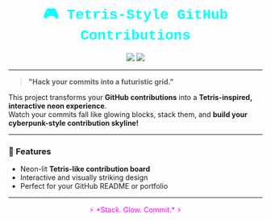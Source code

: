 <h1 align="center" style="color:#0ff; font-family: 'Courier New', monospace;">
🎮 Tetris-Style GitHub Contributions
</h1>

<p align="center">
  <img src="https://img.shields.io/badge/Mode-Cyberpunk-%23ff00ff?style=for-the-badge&logo=github&logoColor=white" />
  <img src="https://img.shields.io/badge/Commits-Falling%20Blocks-%2300ffff?style=for-the-badge" />
</p>

---

> **"Hack your commits into a futuristic grid."**

This project transforms your **GitHub contributions** into a **Tetris-inspired, interactive neon experience**.  
Watch your commits fall like glowing blocks, stack them, and **build your cyberpunk-style contribution skyline!**

---

### 🚀 Features
- Neon-lit **Tetris-like contribution board**
- Interactive and visually striking design
- Perfect for your GitHub README or portfolio

---

<p align="center" style="font-size:14px;color:#ff00ff;">
⚡ *Stack. Glow. Commit.* ⚡
</p>
